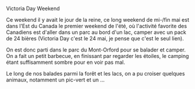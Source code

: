 Victoria Day Weekend

Ce weekend il y avait le jour de la reine, ce long weekend de mi-/fin mai est dans l'Est du Canada le premier weekend de l'été, où l'activité favorite des Canadiens est d'aller dans un parc au bord d'un lac, camper avec un pack de 24 bières (Victoria Day c'est le 24 mai, je pense que c'est le seul lien).

On est donc parti dans le parc du Mont-Orford pour se balader et camper. On a fait un petit barbecue, en finissant par regarder les étoiles, le camping étant suffisamment sombre pour en voir pas mal.

Le long de nos balades parmi la forêt et les lacs, on a pu croiser quelques animaux, notamment un pic-vert et un ...
